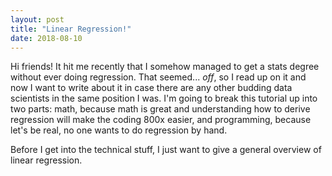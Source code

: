 ```yaml
---
layout: post
title: "Linear Regression!"
date: 2018-08-10
---
```


Hi friends! It hit me recently that I somehow managed to get a stats degree without ever doing regression. That seemed... *off*, so I read up on it and now I want to write about it in case there are any other budding data scientists in the same position I was. I'm going to break this tutorial up into two parts: math, because math is great and understanding how to derive regression will make the coding 800x easier, and programming, because let's be real, no one wants to do regression by hand.

Before I get into the technical stuff, I just want to give a general overview of linear regression. 













